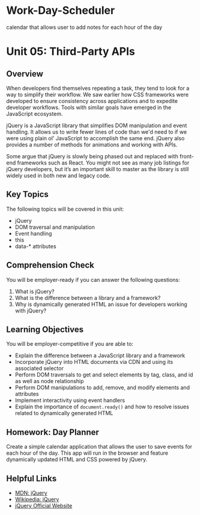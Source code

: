 # Work-Day-Scheduler
calendar that allows user to add notes for each hour of the day


# Unit 05: Third-Party APIs

## Overview
When developers find themselves repeating a task, they tend to look for a way to simplify their workflow. We saw earlier how CSS frameworks were developed to ensure consistency across applications and to expedite developer workflows. Tools with similar goals have emerged in the JavaScript ecosystem. 

jQuery is a JavaScript library that simplifies DOM manipulation and event handling. It allows us to write fewer lines of code than we'd need to if we were using plain ol' JavaScript to accomplish the same end. jQuery also provides a number of methods for animations and working with APIs.

Some argue that jQuery is slowly being phased out and replaced with front-end frameworks such as React. You might not see as many job listings for jQuery developers, but it’s an important skill to master as the library is still widely used in both new and legacy code. 

## Key Topics
The following topics will be covered in this unit:
* jQuery
* DOM traversal and manipulation
* Event handling
* this
* data-* attributes

## Comprehension Check
You will be employer-ready if you can answer the following questions: 
1. What is jQuery? 
2. What is the difference between a library and a framework?
3. Why is dynamically generated HTML an issue for developers working with jQuery?

## Learning Objectives
You will be employer-competitive if you are able to: 
* Explain the difference between a JavaScript library and a framework
* Incorporate jQuery into HTML documents via CDN and using its associated selector
* Perform DOM traversals to get and select elements by tag, class, and id as well as node relationship
* Perform DOM manipulations to add, remove, and modify elements and attributes
* Implement interactivity using event handlers
* Explain the importance of `document.ready()` and how to resolve issues related to dynamically generated HTML

## Homework: Day Planner
Create a simple calendar application that allows the user to save events for each hour of the day. This app will run in the browser and feature dynamically updated HTML and CSS powered by jQuery.

## Helpful Links
* [MDN: jQuery](https://developer.mozilla.org/en-US/docs/Glossary/jQuery)
* [Wikipedia: jQuery](https://en.wikipedia.org/wiki/JQuery)
* [jQuery Official Website](https://jquery.com/)

